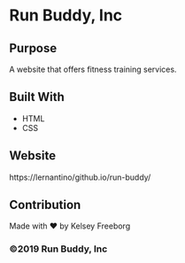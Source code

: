 # Run Buddy, Inc

## Purpose
A website that offers fitness training services.

## Built With
* HTML
* CSS

## Website
https://lernantino/github.io/run-buddy/

## Contribution
Made with ❤️ by Kelsey Freeborg

### ©️2019 Run Buddy, Inc 
